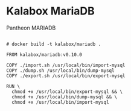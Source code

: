Kalabox MariaDB
===================

Pantheon MARIADB

```

# docker build -t kalabox/mariadb .

FROM kalabox/mariadb:v0.10.0

COPY ./import.sh /usr/local/bin/import-mysql
COPY ./dump.sh /usr/local/bin/dump-mysql
COPY ./export.sh /usr/local/bin/export-mysql

RUN \
  chmod +x /usr/local/bin/export-mysql && \
  chmod +x /usr/local/bin/dump-mysql && \
  chmod +x /usr/local/bin/import-mysql

```
